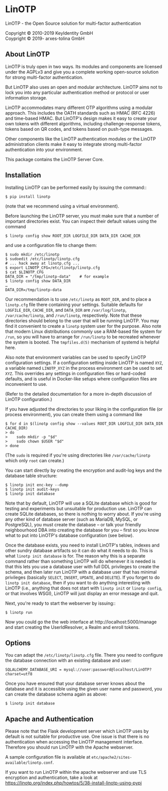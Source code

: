 # LinOTP

LinOTP - the Open Source solution for multi-factor authentication

Copyright © 2010-2019 KeyIdentity GmbH  
Coypright © 2019- arxes-tolina GmbH

## About LinOTP

LinOTP is truly open in two ways. Its modules and components are
licensed under the AGPLv3 and give you a complete working open-source
solution for strong multi-factor authentication.

But LinOTP also uses an open and modular architecture. LinOTP aims not
to lock you into any particular authentication method or protocol or
user information storage.

LinOTP accommodates many different OTP algorithms using a modular
approach. This includes the OATH standards such as HMAC (RFC 4226) and
time-based HMAC. But LinOTP's design makes it easy to create your own
tokens with different algorithms, including challenge-response tokens,
tokens based on QR codes, and tokens based on push-type messages.

Other components like the LinOTP authentication modules or the LinOTP
administration clients make it easy to integrate strong multi-factor
authentication into your environment.

This package contains the LinOTP Server Core.

## Installation

Installing LinOTP can be performed easily by issuing the command::
```terminal
$ pip install linotp
```
(note that we recommend using a virtual environment).

Before launching the LinOTP server, you must make sure that a number
of important directories exist. You can inspect their default values
using the command
```terminal
$ linotp config show ROOT_DIR LOGFILE_DIR DATA_DIR CACHE_DIR
```
and use a configuration file to change them:
```terminal
$ sudo mkdir /etc/linotp
$ sudoedit /etc/linotp/linotp.cfg
# ... hack away at linotp.cfg ...
$ export LINOTP_CFG=/etc/linotp/linotp.cfg
$ cat $LINOTP_CFG
DATA_DIR = "/tmp/linotp-data"    # for example
$ linotp config show DATA_DIR
…
DATA_DIR=/tmp/linotp-data
```
Our recommendation is to use `/etc/linotp` as `ROOT_DIR`, and to place
a `linotp.cfg` file there containing your settings. Suitable defaults
for `LOGFILE_DIR`, `CACHE_DIR`, and `DATA_DIR` are `/var/log/linotp`,
`/var/cache/linotp`, and `/run/linotp`, respectively. Note that these
directories should belong to the user that will be running LinOTP. You
may find it convenient to create a `linotp` system user for the
purpose. Also note that modern Linux distributions commonly use a
RAM-based file system for `/run`, so you will have to arrange for
`/run/linotp` to be recreated whenever the system is booted. The
`tmpfiles.d(5)` mechanism of systemd is helpful here.

Also note that environment variables can be used to specify LinOTP
configuration settings. If a configuration setting inside LinOTP is
named `XYZ`, a variable named `LINOTP_XYZ` in the process environment
can be used to set `XYZ`. This overrides any settings in configuration
files or hard-coded defaults, and is useful in Docker-like setups
where configuration files are inconvenient to use.

(Refer to the detailed documentation for a more in-depth discussion of
LinOTP configuration.)

If you have adjusted the directories to your liking in the configuration
file (or process environment), you can create them using a command like
```terminal
$ for d in $(linotp config show --values ROOT_DIR LOGFILE_DIR DATA_DIR CACHE_DIR)
> do
>    sudo mkdir -p "$d"
>    sudo chown $USER "$d"
> done
```
(The `sudo` is required if you're using directories like
`/var/cache/linotp` which only `root` can create.)

You can start directly by creating the encryption and audit-log keys
and the database table structure:
```terminal
$ linotp init enc-key --dump
$ linotp init audit-keys
$ linotp init database
```
Note that by default, LinOTP will use a SQLite database which is good
for testing and experiments but unsuitable for production use. LinOTP
can create SQLite databases, so there is nothing to worry about. If
you're using any other kind of database server (such as MariaDB,
MySQL, or PostgreSQL), you must create the database – or talk your
friendly neighbourhood DBA into creating the database for you – first
so you know what to put into LinOTP's database configuration (see
below).

Once the database exists, you need to install LinOTP's tables, indexes
and other sundry database artifacts so it can do what it needs to
do. This is what `linotp init database` is for. The reason why this is
a separate command rather than something LinOTP will do whenever it is
needed is that this lets you use a database user with full DDL
privileges to create the schema, and then later run LinOTP with a
database user that has minimal privileges (basically `SELECT`,
`INSERT`, `UPDATE`, and `DELETE`). If you forget to do `linotp init
database`, then if you want to do anything interesting with LinOTP
(i.e., anything that does not start with `linotp init` or `linotp
config`, or that involves WSGI), LinOTP will just display an error
message and quit.

Next, you're ready to start the webserver by issuing::
```terminal
$ linotp run
```
Now you could go the the web interface at http://localhost:5000/manage
and start creating the UserIdResolver, a Realm and enroll tokens.

## Options

You can adapt the `/etc/linotp/linotp.cfg` file. There you need to
configure the database connection with an existing database and user:

    SQLALCHEMY_DATABASE_URI = mysql://user:password@localhost/LinOTP?charset=utf8

Once you have ensured that your database server knows about the
database and it is accessible using the given user name and password,
you can create the database schema again as above:
```terminal
$ linotp init database
```

## Apache and Authentication

Please note that the Flask development server which LinOTP uses by
default is not suitable for productive use. One issue is that there is
no authentication when accessing the LinOTP management interface.
Therefore you should run LinOTP with the Apache webserver.

A sample configuration file is available at `etc/apache2/sites-available/linotp.conf`.

If you want to run LinOTP within the apache webserver and use TLS
encryption and authentication, take a look at
https://linotp.org/index.php/howtos/5/38-install-linotp-using-pypi
